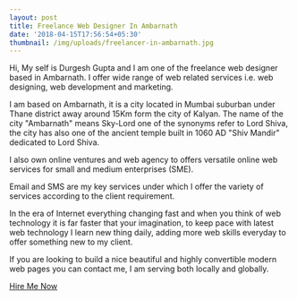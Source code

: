 ```yaml
---
layout: post
title: Freelance Web Designer In Ambarnath
date: '2018-04-15T17:56:54+05:30'
thumbnail: /img/uploads/freelancer-in-ambarnath.jpg
---
```

Hi, My self is Durgesh Gupta and I am one of the freelance web designer based in Ambarnath. I offer wide range of web related services i.e. web designing, web development and marketing.



I am based on Ambarnath, it is a city located in Mumbai suburban under Thane district away around 15Km form the city of Kalyan. The name of the city "Ambarnath" means Sky-Lord one of the synonyms refer to Lord Shiva, the city has also one of the ancient temple built in 1060 AD "Shiv Mandir" dedicated to Lord Shiva.



I also own online ventures and web agency to offers versatile online web services for small and medium enterprises (SME).



Email and SMS are my key services under which I offer the variety of services according to the client requirement.



In the era of Internet everything changing fast and when you think of web technology it is far faster that your imagination, to keep pace with latest web technology I learn new thing daily, adding more web skills everyday to offer something new to my client.



If you are looking to build a nice beautiful and highly convertible modern web pages you can contact me, I am serving both locally and globally.



[Hire Me Now](https://durgeshgupta.com)

